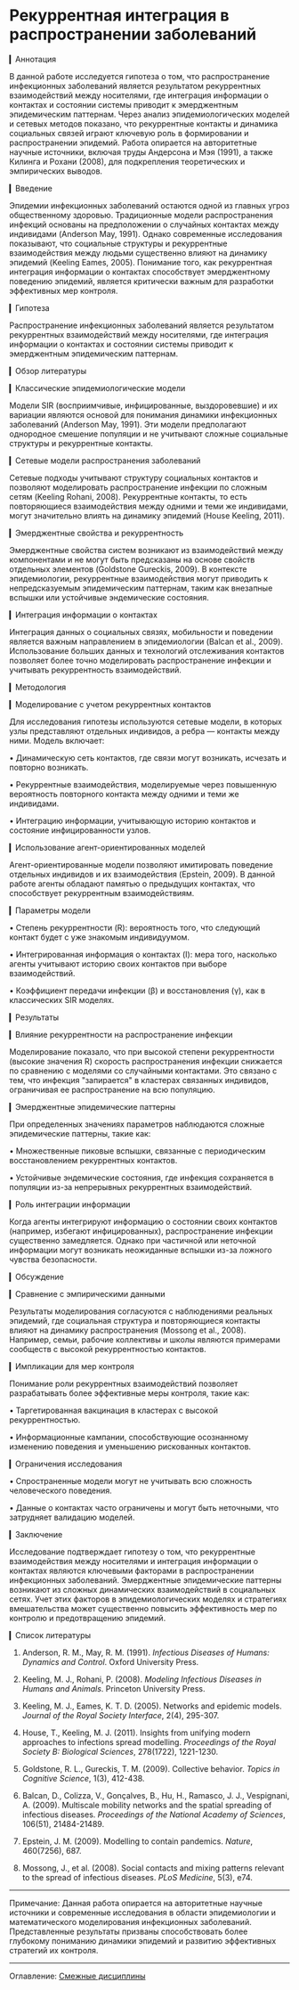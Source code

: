 # Рекуррентная интеграция в распространении заболеваний

▎Аннотация

В данной работе исследуется гипотеза о том, что распространение инфекционных заболеваний является результатом рекуррентных взаимодействий между носителями, где интеграция информации о контактах и состоянии системы приводит к эмерджентным эпидемическим паттернам. Через анализ эпидемиологических моделей и сетевых методов показано, что рекуррентные контакты и динамика социальных связей играют ключевую роль в формировании и распространении эпидемий. Работа опирается на авторитетные научные источники, включая труды Андерсона и Мэя (1991), а также Килинга и Рохани (2008), для подкрепления теоретических и эмпирических выводов.

▎Введение

Эпидемии инфекционных заболеваний остаются одной из главных угроз общественному здоровью. Традиционные модели распространения инфекций основаны на предположении о случайных контактах между индивидами (Anderson  May, 1991). Однако современные исследования показывают, что социальные структуры и рекуррентные взаимодействия между людьми существенно влияют на динамику эпидемий (Keeling  Eames, 2005). Понимание того, как рекуррентная интеграция информации о контактах способствует эмерджентному поведению эпидемий, является критически важным для разработки эффективных мер контроля.

▎Гипотеза

Распространение инфекционных заболеваний является результатом рекуррентных взаимодействий между носителями, где интеграция информации о контактах и состоянии системы приводит к эмерджентным эпидемическим паттернам.

▎Обзор литературы

▎Классические эпидемиологические модели

Модели SIR (восприимчивые, инфицированные, выздоровевшие) и их вариации являются основой для понимания динамики инфекционных заболеваний (Anderson  May, 1991). Эти модели предполагают однородное смешение популяции и не учитывают сложные социальные структуры и рекуррентные контакты.

▎Сетевые модели распространения заболеваний

Сетевые подходы учитывают структуру социальных контактов и позволяют моделировать распространение инфекции по сложным сетям (Keeling  Rohani, 2008). Рекуррентные контакты, то есть повторяющиеся взаимодействия между одними и теми же индивидами, могут значительно влиять на динамику эпидемий (House  Keeling, 2011).

▎Эмерджентные свойства и рекуррентность

Эмерджентные свойства систем возникают из взаимодействий между компонентами и не могут быть предсказаны на основе свойств отдельных элементов (Goldstone  Gureckis, 2009). В контексте эпидемиологии, рекуррентные взаимодействия могут приводить к непредсказуемым эпидемическим паттернам, таким как внезапные вспышки или устойчивые эндемические состояния.

▎Интеграция информации о контактах

Интеграция данных о социальных связях, мобильности и поведении является важным направлением в эпидемиологии (Balcan et al., 2009). Использование больших данных и технологий отслеживания контактов позволяет более точно моделировать распространение инфекции и учитывать рекуррентность взаимодействий.

▎Методология

▎Моделирование с учетом рекуррентных контактов

Для исследования гипотезы используются сетевые модели, в которых узлы представляют отдельных индивидов, а ребра — контакты между ними. Модель включает:

• Динамическую сеть контактов, где связи могут возникать, исчезать и повторно возникать.

• Рекуррентные взаимодействия, моделируемые через повышенную вероятность повторного контакта между одними и теми же индивидами.

• Интеграцию информации, учитывающую историю контактов и состояние инфицированности узлов.

▎Использование агент-ориентированных моделей

Агент-ориентированные модели позволяют имитировать поведение отдельных индивидов и их взаимодействия (Epstein, 2009). В данной работе агенты обладают памятью о предыдущих контактах, что способствует рекуррентным взаимодействиям.

▎Параметры модели

• Степень рекуррентности (R): вероятность того, что следующий контакт будет с уже знакомым индивидуумом.

• Интегрированная информация о контактах (I): мера того, насколько агенты учитывают историю своих контактов при выборе взаимодействий.

• Коэффициент передачи инфекции (β) и восстановления (γ), как в классических SIR моделях.

▎Результаты

▎Влияние рекуррентности на распространение инфекции

Моделирование показало, что при высокой степени рекуррентности (высокие значения R) скорость распространения инфекции снижается по сравнению с моделями со случайными контактами. Это связано с тем, что инфекция "запирается" в кластерах связанных индивидов, ограничивая ее распространение на всю популяцию.

▎Эмерджентные эпидемические паттерны

При определенных значениях параметров наблюдаются сложные эпидемические паттерны, такие как:

• Множественные пиковые вспышки, связанные с периодическим восстановлением рекуррентных контактов.

• Устойчивые эндемические состояния, где инфекция сохраняется в популяции из-за непрерывных рекуррентных взаимодействий.

▎Роль интеграции информации

Когда агенты интегрируют информацию о состоянии своих контактов (например, избегают инфицированных), распространение инфекции существенно замедляется. Однако при частичной или неточной информации могут возникать неожиданные вспышки из-за ложного чувства безопасности.

▎Обсуждение

▎Сравнение с эмпирическими данными

Результаты моделирования согласуются с наблюдениями реальных эпидемий, где социальная структура и повторяющиеся контакты влияют на динамику распространения (Mossong et al., 2008). Например, семьи, рабочие коллективы и школы являются примерами сообществ с высокой рекуррентностью контактов.

▎Импликации для мер контроля

Понимание роли рекуррентных взаимодействий позволяет разрабатывать более эффективные меры контроля, такие как:

• Таргетированная вакцинация в кластерах с высокой рекуррентностью.

• Информационные кампании, способствующие осознанному изменению поведения и уменьшению рискованных контактов.

▎Ограничения исследования

• Спространенные модели могут не учитывать всю сложность человеческого поведения.

• Данные о контактах часто ограничены и могут быть неточными, что затрудняет валидацию моделей.

▎Заключение

Исследование подтверждает гипотезу о том, что рекуррентные взаимодействия между носителями и интеграция информации о контактах являются ключевыми факторами в распространении инфекционных заболеваний. Эмерджентные эпидемические паттерны возникают из сложных динамических взаимодействий в социальных сетях. Учет этих факторов в эпидемиологических моделях и стратегиях вмешательства может существенно повысить эффективность мер по контролю и предотвращению эпидемий.

▎Список литературы

1. Anderson, R. M.,  May, R. M. (1991). *Infectious Diseases of Humans: Dynamics and Control*. Oxford University Press.

2. Keeling, M. J.,  Rohani, P. (2008). *Modeling Infectious Diseases in Humans and Animals*. Princeton University Press.

3. Keeling, M. J.,  Eames, K. T. D. (2005). Networks and epidemic models. *Journal of the Royal Society Interface*, 2(4), 295-307.

4. House, T.,  Keeling, M. J. (2011). Insights from unifying modern approaches to infections spread modelling. *Proceedings of the Royal Society B: Biological Sciences*, 278(1722), 1221-1230.

5. Goldstone, R. L.,  Gureckis, T. M. (2009). Collective behavior. *Topics in Cognitive Science*, 1(3), 412-438.

6. Balcan, D., Colizza, V., Gonçalves, B., Hu, H., Ramasco, J. J.,  Vespignani, A. (2009). Multiscale mobility networks and the spatial spreading of infectious diseases. *Proceedings of the National Academy of Sciences*, 106(51), 21484-21489.

7. Epstein, J. M. (2009). Modelling to contain pandemics. *Nature*, 460(7256), 687.

8. Mossong, J., et al. (2008). Social contacts and mixing patterns relevant to the spread of infectious diseases. *PLoS Medicine*, 5(3), e74.

---

Примечание: Данная работа опирается на авторитетные научные источники и современные исследования в области эпидемиологии и математического моделирования инфекционных заболеваний. Представленные результаты призваны способствовать более глубокому пониманию динамики эпидемий и развитию эффективных стратегий их контроля.

---

Оглавление: [Смежные дисциплины](/sciences.md)

